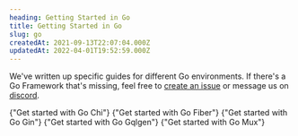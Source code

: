 ```yaml
---
heading: Getting Started in Go
title: Getting Started in Go
slug: go
createdAt: 2021-09-13T22:07:04.000Z
updatedAt: 2022-04-01T19:52:59.000Z
---
```


We've written up specific guides for different Go environments. If there's a Go Framework that's missing, feel free to [create an issue](https://github.com/highlight/highlight/issues/new?assignees=&labels=external+bug+%2F+request&template=feature_request.md&title=) or message us on [discord](https://highlight.io/community).

<DocsCardGroup>
    <DocsCard title="Go Chi" href="../go/chi">
        {"Get started with Go Chi"}
    </DocsCard>
    <DocsCard title="Go Fiber" href="../go/fiber">
        {"Get started with Go Fiber"}
    </DocsCard>
    <DocsCard title="Go Gin" href="../go/gin">
        {"Get started with Go Gin"}
    </DocsCard>
    <DocsCard title="Go Gqlgen" href="../go/gqlgen">
        {"Get started with Go Gqlgen"}
    </DocsCard>
    <DocsCard title="Go Mux" href="../go/mux">
        {"Get started with Go Mux"}
    </DocsCard>
</DocsCardGroup>
